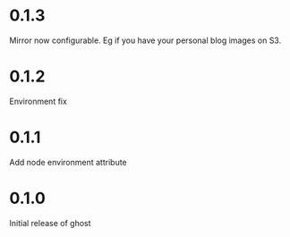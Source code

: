 # 0.1.3

Mirror now configurable. Eg if you have your personal blog images on S3.

# 0.1.2

Environment fix

# 0.1.1

Add node environment attribute

# 0.1.0

Initial release of ghost
